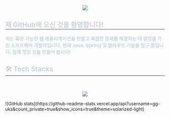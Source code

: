 <div align= "center">
    <img src="https://capsule-render.vercel.app/api?type=waving&color=0:f9ebeb,100:c2f1f5&height=120&text=Hello,%20I'm%20Guk!%20👋&animation=twinkling&fontColor=96e3c2&fontSize=60" />
    </div>
    <div style="text-align: left;"> 
    <h2 style="border-bottom: 1px solid #21262d; color: #c9d1d9;"> 제 GitHub에 오신 것을 환영합니다! </h2>  
    <div style="font-weight: 700; font-size: 15px; text-align: left; color: #c9d1d9;"> 저는 확장 가능한 웹 애플리케이션을 만들고 복잡한 문제를 해결하는 데 열정을 가진 소프트웨어 개발자입니다.  </li>현재 Java, Spring 및 클라우드 기술을 탐구 중입니다. 함께 멋진 것을 만들어 봅시다! </div> 
    </div>
    <div style="text-align: left;">
    <h2 style="border-bottom: 1px solid #21262d; color: #c9d1d9;"> 🛠️ Tech Stacks </h2> <br> 
   <p align="center">
  <a href="https://skillicons.dev">
    <img src="https://skillicons.dev/icons?i=html,css,javascript,spring,mysql,git,docker" />
  </a>
</p>
![GitHub stats](https://github-readme-stats.vercel.app/api?username=gg-uks&count_private=true&show_icons=true&theme=solarized-light)  
